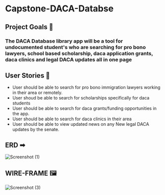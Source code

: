 # Capstone-DACA-Databse

## Project Goals 🥉 

### The DACA Database library app will be a tool for undocumented student's who are searching for pro bono lawyers, school based scholarship, daca application grants, daca clinics and legal DACA updates all in one page

## User Stories 📙 
* User should be able to search for pro bono immigration lawyers working in their area or remotely.
* User shoud  be able to search for scholarships specifically for daca students 
* User should be able to search for daca grants/funding opportunities in the app.
* User should be able to search for daca clinics in their area
* User should be able to view updated news on any New legal DACA updates by the senate.

## ERD ➡ 
![Screenshot (1)](https://user-images.githubusercontent.com/29801753/151246157-7eeae150-09a3-4fe7-968f-7a054248b4db.png)


## WIRE-FRAME 🖼 
![Screenshot (3)](https://user-images.githubusercontent.com/29801753/151251785-61207671-1792-4683-91e2-5e827a6bdbf3.png)
